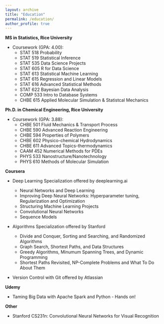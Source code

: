 ```yaml
---
layout: archive
title: "Education"
permalink: /education/
author_profile: true
---
```


**MS in Statistics, Rice University**
* Coursework (GPA: 4.00):
  * STAT 518 Probability
  * STAT 519 Statistical Inference
  * STAT 535 Data Science Projects
  * STAT 605 R for Data Science
  * STAT 613 Statistical Machine Learning 
  * STAT 615 Regression and Linear Models
  * STAT 616 Advanced Statistical Methods
  * STAT 622 Bayesian Data Analysis
  * COMP 533 Intro to Database Systems
  * CHBE 615 Applied Molecular Simulation & Statistcal Mechanics

**Ph.D. in Chemical Engineering, Rice University**
* Coursework (GPA: 3.88):
  * CHBE 501 Fluid Mechanics & Transport Process
  * CHBE 590 Advanced Reaction Engineering
  * CHBE 594 Properties of Polymers
  * CHBE 602 Physico-chemical Hydrodynamics
  * CHBE 611 Advanced Topics-thermodynamics
  * CAAM 452 Numerical Methods for PDEs
  * PHYS 533 Nanostructure/Nanotechnology  
  * PHYS 610 Methods of Molecular Simulation

**Coursera**
* Deep Learning Specialization offered by deeplearning.ai
  * Neural Networks and Deep Learning
  * Improving Deep Neural Networks: Hyperparameter tuning, Regularization and Optimization
  * Structuring Machine Learning Projects
  * Convolutional Neural Networks
  * Sequence Models

* Algorithms Specialization offered by Stanford
  * Divide and Conquer, Sorting and Searching, and Randomized Algorithms
  * Graph Search, Shortest Paths, and Data Structures
  * Greedy Algorithms, Minumum Spanning Trees, and Dynamic Programming
  * Shortest Paths Revisited, NP-Complete Problems and What To Do About Them

* Version Control with Git offered by Atlassian

**Udemy**
* Taming Big Data with Apache Spark and Python - Hands on!

**Other**
* Stanford CS231n: Convolutional Neural Networks for Visual Recognition
